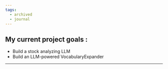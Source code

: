 ```yaml
---
tags:
  - archived
  - journal
---
```


## My current project goals :

- Build a stock analyzing LLM
- Build an LLM-powered VocabularyExpander

---

